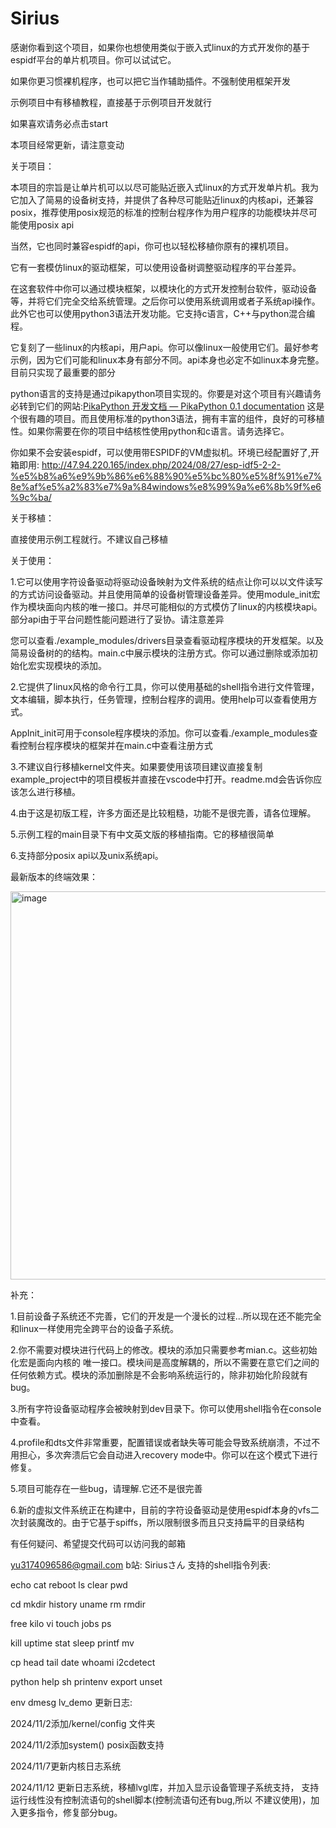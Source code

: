 # Sirius

感谢你看到这个项目，如果你也想使用类似于嵌入式linux的方式开发你的基于espidf平台的单片机项目。你可以试试它。

如果你更习惯裸机程序，也可以把它当作辅助插件。不强制使用框架开发

示例项目中有移植教程，直接基于示例项目开发就行

如果喜欢请务必点击start

本项目经常更新，请注意变动



关于项目：

本项目的宗旨是让单片机可以以尽可能贴近嵌入式linux的方式开发单片机。我为它加入了简易的设备树支持，并提供了各种尽可能贴近linux的内核api，还兼容posix，推荐使用posix规范的标准的控制台程序作为用户程序的功能模块并尽可能使用posix api

当然，它也同时兼容espidf的api，你可也以轻松移植你原有的裸机项目。

它有一套模仿linux的驱动框架，可以使用设备树调整驱动程序的平台差异。

在这套软件中你可以通过模块框架，以模块化的方式开发控制台软件，驱动设备等，并将它们完全交给系统管理。之后你可以使用系统调用或者子系统api操作。此外它也可以使用python3语法开发功能。它支持c语言，C++与python混合编程。

它复刻了一些linux的内核api，用户api。你可以像linux一般使用它们。最好参考示例，因为它们可能和linux本身有部分不同。api本身也必定不如linux本身完整。目前只实现了最重要的部分


python语言的支持是通过pikapython项目实现的。你要是对这个项目有兴趣请务必转到它们的网站:[PikaPython 开发文档 — PikaPython 0.1 documentation](https://pikapython.com/doc/) 这是个很有趣的项目。而且使用标准的python3语法，拥有丰富的组件，良好的可移植性。如果你需要在你的项目中结核性使用python和c语言。请务选择它。

你如果不会安装espidf，可以使用带ESPIDF的VM虚拟机。环境已经配置好了,开箱即用:
http://47.94.220.165/index.php/2024/08/27/esp-idf5-2-2-%e5%b8%a6%e9%9b%86%e6%88%90%e5%bc%80%e5%8f%91%e7%8e%af%e5%a2%83%e7%9a%84windows%e8%99%9a%e6%8b%9f%e6%9c%ba/

关于移植：

直接使用示例工程就行。不建议自己移植



关于使用：

1.它可以使用字符设备驱动将驱动设备映射为文件系统的结点让你可以以文件读写的方式访问设备驱动。并且使用简单的设备树管理设备差异。使用module_init宏作为模块面向内核的唯一接口。并尽可能相似的方式模仿了linux的内核模块api。部分api由于平台问题性能问题进行了妥协。请注意差异

您可以查看./example_modules/drivers目录查看驱动程序模块的开发框架。以及简易设备树的的结构。main.c中展示模块的注册方式。你可以通过删除或添加初始化宏实现模块的添加。

2.它提供了linux风格的命令行工具，你可以使用基础的shell指令进行文件管理，文本编辑，脚本执行，任务管理，控制台程序的调用。使用help可以查看使用方式。

AppInit_init可用于console程序模块的添加。你可以查看./example_modules查看控制台程序模块的框架并在main.c中查看注册方式

3.不建议自行移植kernel文件夹。如果要使用该项目建议直接复制example_project中的项目模板并直接在vscode中打开。readme.md会告诉你应该怎么进行移植。

4.由于这是初版工程，许多方面还是比较粗糙，功能不是很完善，请各位理解。

5.示例工程的main目录下有中文英文版的移植指南。它的移植很简单

6.支持部分posix api以及unix系统api。




最新版本的终端效果：

<img width="621" alt="image" src="https://github.com/user-attachments/assets/21ab0e77-ea94-470d-96e8-b2dc4c12baab">










补充：

  1.目前设备子系统还不完善，它们的开发是一个漫长的过程...所以现在还不能完全和linux一样使用完全跨平台的设备子系统。

 
 2.你不需要对模块进行代码上的修改。模块的添加只需要参考mian.c。这些初始化宏是面向内核的
 唯一接口。模块间是高度解耦的，所以不需要在意它们之间的任何依赖方式。模块的添加删除是不会影响系统运行的，除非初始化阶段就有bug。

 3.所有字符设备驱动程序会被映射到dev目录下。你可以使用shell指令在console中查看。
 
 4.profile和dts文件非常重要，配置错误或者缺失等可能会导致系统崩溃，不过不用担心，多次奔溃后它会自动进入recovery mode中。你可以在这个模式下进行修复。
 
 5.项目可能存在一些bug，请理解.它还不是很完善

  6.新的虚拟文件系统正在构建中，目前的字符设备驱动是使用espidf本身的vfs二次封装魔改的。由于它基于spiffs，所以限制很多而且只支持扁平的目录结构

有任何疑问、希望提交代码可以访问我的邮箱

yu3174096586@gmail.com 
b站:
Siriusさん
支持的shell指令列表:

echo            cat            reboot         ls          clear         pwd 

cd              mkdir          history        uname       rm            rmdir  

free            kilo           vi             touch       jobs          ps  

kill            uptime         stat           sleep       printf        mv

cp              head           tail           date        whoami        i2cdetect  

python          help           sh             printenv     export       unset

env            dmesg           lv_demo
更新日志:

2024/11/2添加/kernel/config 文件夹

2024/11/2添加system() posix函数支持

2024/11/7更新内核日志系统

2024/11/12 更新日志系统，移植lvgl库，并加入显示设备管理子系统支持，
           支持运行线性没有控制流语句的shell脚本(控制流语句还有bug,所以
           不建议使用)，加入更多指令，修复部分bug。
           


